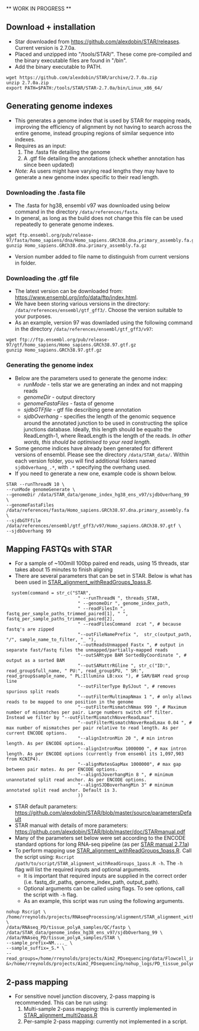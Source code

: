 ** WORK IN PROGRESS **

## Download + installation 

- Star downloaded from https://github.com/alexdobin/STAR/releases. Current version is 2.7.0a.
- Placed and unzipped into "/tools/STAR/". These come pre-compiled and the binary executable files are found in "/bin".
- Add the binary executable to PATH.

```{bash download/install STAR, echo = T, tidy = T, eval = F}
wget https://github.com/alexdobin/STAR/archive/2.7.0a.zip
unzip 2.7.0a.zip
export PATH=$PATH:/tools/STAR/STAR-2.7.0a/bin/Linux_x86_64/
```

## Generating genome indexes

- This generates a genome index that is used by STAR for mapping reads, improving the efficiency of alignment by not having to search across the entire genome, instead grouping regions of similar sequence into indexes.
- Requires as an input:
    1. The .fasta file detailing the genome
    2. A .gtf file detailing the annotations (check whether annotation has since been updated)
- *Note:* As users might have varying read lengths they may have to generate a new genome index specific to their read length.
    
### Downloading the .fasta file
- The .fasta for hg38, ensembl v97 was downloaded using below command in the directory `/data/references/fasta`.
- In general, as long as the build does not change this file can be used repeatedly to generate genome indexes.

```{bash Download ensembl hg38 DNA reference, echo = T, tidy = F, eval = F}
wget ftp.ensembl.org/pub/release-97/fasta/homo_sapiens/dna/Homo_sapiens.GRCh38.dna.primary_assembly.fa.gz
gunzip Homo_sapiens.GRCh38.dna.primary_assembly.fa.gz
```
- Version number added to file name to distinguish from current versions in folder.

### Downloading the .gtf file
- The latest version can be downloaded from: https://www.ensembl.org/info/data/ftp/index.html. 
- We have been storing various versions in the directory: `/data/references/ensembl/gtf_gff3/`. Choose the version suitable to your purposes.
- As an example, version 97 was downladed using the following command in the directory `/data/references/ensembl/gtf_gff3/v97`:
```{bash Download gtf, echo = T, tidy = F, eval = F}
wget ftp://ftp.ensembl.org/pub/release-97/gtf/homo_sapiens/Homo_sapiens.GRCh38.97.gtf.gz
gunzip Homo_sapiens.GRCh38.97.gtf.gz
```

### Generating the genome index
- Below are the parameters used to generate the genome index: 
    + *runMode* - tells star we are generating an index and not mapping reads
    + *genomeDir* - output directory
    + *genomeFastaFiles* - fasta of genome
    + *sjdbGTFfile* - gtf file describing gene annotation 
    + *sjdbOverhang* - speciﬁes the length of the genomic sequence around the annotated junction to be used in constructing the splice junctions database. Ideally, this length should be equalto the ReadLength-1, where ReadLength is the length of the reads. *In other words, this should be optimised to your read length.*
- Some genome indices have already been generated for different versions of ensembl. Please see the directory `/data/STAR_data/`. Within each version folder, you will find additional folders named `sjdbOverhang_.*`, with `.*` specifying the overhang used. 
- If you need to generate a new one, example code is shown below.
```{bash STAR genome index generation, echo = T, tidy = T, eval = F}
STAR --runThreadN 10 \
--runMode genomeGenerate \
--genomeDir /data/STAR_data/genome_index_hg38_ens_v97/sjdbOverhang_99 \
--genomeFastaFiles /data/references/fasta/Homo_sapiens.GRCh38.97.dna.primary_assembly.fa \
--sjdbGTFfile /data/references/ensembl/gtf_gff3/v97/Homo_sapiens.GRCh38.97.gtf \
--sjdbOverhang 99
```

## Mapping FASTQs with STAR

- For a sample of ~100mill 100bp paired end reads, using 15 threads, star takes about 15 minutes to finish aligning
- There are several parameters that can be set in STAR. Below is what has been used in [STAR_alignment_withReadGroups_1pass.R](STAR_alignment_withReadGroups_1pass.R).
```{r STAR function, echo = T, tidy = T, eval = F}
  system(command = str_c("STAR",
                           " --runThreadN ", threads_STAR,
                           " --genomeDir ", genome_index_path,
                           " --readFilesIn ", fastq_per_sample_paths_trimmed_paired[1], " ", fastq_per_sample_paths_trimmed_paired[2],
                           " --readFilesCommand  zcat ", # because fastq's are zipped
                           "--outFileNamePrefix ",  str_c(output_path, "/", sample_name_to_filter, "_ "),
                           "--outReadsUnmapped Fastx ", # output in separate fast/fastq files the unmapped/partially-mapped reads
                           "--outSAMtype BAM SortedByCoordinate ", # output as a sorted BAM
                           "--outSAMattrRGline ", str_c("ID:", read_group$full_name, " PU:", read_group$PU, " SM:", read_group$sample_name, " PL:Illumina LB:xxx "), # SAM/BAM read group line
                           "--outFilterType BySJout ", # removes spurious split reads
                           "--outFilterMultimapNmax 1 ", # only allows reads to be mapped to one position in the genome
                           "--outFilterMismatchNmax 999 ", # Maximum number of mismatches per pair. Large numbers switch off filter. Instead we filter by "--outFilterMismatchNoverReadLmax".
                           "--outFilterMismatchNoverReadLmax 0.04 ", # max number of mismatches per pair relative to read length. As per current ENCODE options.
                           "--alignIntronMin 20 ", # min intron length. As per ENCODE options.
                           "--alignIntronMax 1000000 ", # max intron length. As per ENCODE options (currently from ensembl its 1,097,903 from KCNIP4).
                           "--alignMatesGapMax 1000000", # max gap between pair mates. As per ENCODE options.
                           "--alignSJoverhangMin 8 ", # minimum unannotated split read anchor. As per ENCODE options.
                           "--alignSJDBoverhangMin 3" # minimum annotated split read anchor. Default is 3.
                           ))
```
- STAR default parameters: https://github.com/alexdobin/STAR/blob/master/source/parametersDefault 
- STAR manual with details of more parameters: https://github.com/alexdobin/STAR/blob/master/doc/STARmanual.pdf
- Many of the parameters set below were set according to the ENCODE standard options for long RNA-seq pipeline (as per [STAR manual 2.7.1a](STARmanual.pdf))
- To perform mapping use [STAR_alignment_withReadGroups_1pass.R](STAR_alignment_withReadGroups_1pass.R). Call the script using: `Rscript /path/to/script/STAR_alignment_withReadGroups_1pass.R -h`. The `-h` flag will list the required inputs and optional arguments.
    - It is important that required inputs are supplied in the correct order (i.e. fastq_dir_paths, genome_index_path, output_path).
    - Optional arguments can be called using flags. To see options, call the script with `-h` flag.
    - As an example, this script was run using the following arguments.
```{bash, echo = T, tidy = T, eval = F}
nohup Rscript \
/home/rreynolds/projects/RNAseqProcessing/alignment/STAR_alignment_withReadGroups_1pass.R \
/data/RNAseq_PD/tissue_polyA_samples/QC/fastp \
/data/STAR_data/genome_index_hg38_ens_v97/sjdbOverhang_99 \
/data/RNAseq_PD/tissue_polyA_samples/STAR \
--sample_prefix=NM...._ \
--sample_suffix=_S.* \
--read_groups=/home/rreynolds/projects/Aim2_PDsequencing/data/Flowcell_info.txt
&>/home/rreynolds/projects/Aim2_PDsequencing/nohup_logs/PD_tissue_polyA_STAR_1pass.log&
```

## 2-pass mapping
- For sensitive novel junction discovery, 2-pass mapping is recommended. This can be run using:
    1. Multi-sample 2-pass mapping: this is currently implemented in [STAR_alignment_multi2pass.R](STAR_alignment_multi2pass.R)
    2. Per-sample 2-pass mapping: currently not implemented in a script.
